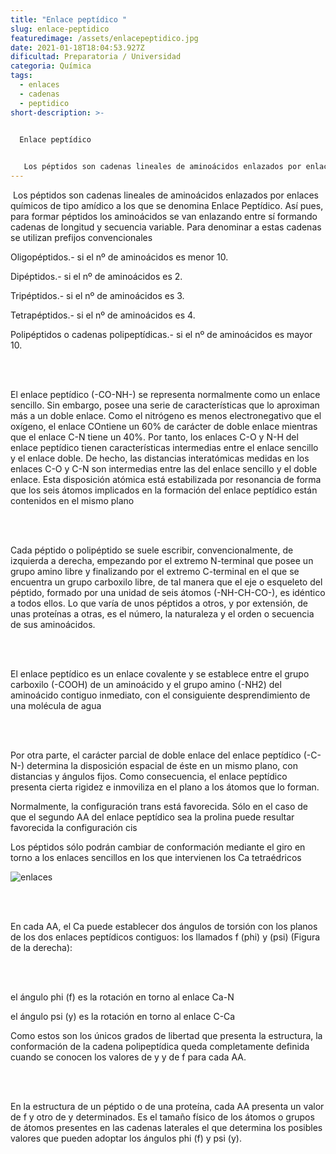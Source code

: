 ```yaml
---
title: "Enlace peptídico "
slug: enlace-peptidico
featuredimage: /assets/enlacepeptidico.jpg
date: 2021-01-18T18:04:53.927Z
dificultad: Preparatoria / Universidad
categoria: Química
tags:
  - enlaces
  - cadenas
  - peptidico
short-description: >-
  

  Enlace peptídico


   Los péptidos son cadenas lineales de aminoácidos enlazados por enlaces químicos de tipo amídico a los que se denomina Enlace Peptídico.
---
```

 Los péptidos son cadenas lineales de aminoácidos enlazados por enlaces químicos de tipo amídico a los que se denomina Enlace Peptídico. Así pues, para formar péptidos los aminoácidos se van enlazando entre sí formando cadenas de longitud y secuencia variable. Para denominar a estas cadenas se utilizan prefijos convencionales 

Oligopéptidos.- si el nº de aminoácidos es menor 10.

Dipéptidos.- si el nº de aminoácidos es 2.

Tripéptidos.- si el nº de aminoácidos es 3.

Tetrapéptidos.- si el nº de aminoácidos es 4.

Polipéptidos o cadenas polipeptídicas.- si el nº de aminoácidos es mayor 10.

<br/> <br/>

El enlace peptídico (-CO-NH-) se representa normalmente como un enlace sencillo. Sin embargo, posee una serie de características que lo aproximan más a un doble enlace. Como el nitrógeno es menos electronegativo que el oxígeno, el enlace COntiene un 60% de carácter de doble enlace mientras que el enlace C-N tiene un 40%. Por tanto, los enlaces C-O y N-H del enlace peptídico tienen características intermedias entre el enlace sencillo y el enlace doble. De hecho, las distancias interatómicas medidas en los enlaces C-O y C-N son intermedias entre las del enlace sencillo y el doble enlace. Esta disposición atómica está estabilizada por resonancia de forma que los seis átomos implicados en la formación del enlace peptídico están contenidos en el mismo plano

<br/> <br/>

Cada péptido o polipéptido se suele escribir, convencionalmente, de izquierda a derecha, empezando por el extremo N-terminal que posee un grupo amino libre y finalizando por el extremo C-terminal en el que se encuentra un grupo carboxilo libre, de tal manera que el eje o esqueleto del péptido, formado por una unidad de seis átomos (-NH-CH-CO-), es idéntico a todos ellos. Lo que varía de unos péptidos a otros, y por extensión, de unas proteínas a otras, es el número, la naturaleza y el orden o secuencia de sus aminoácidos.

<br/> <br/>

El enlace peptídico es un enlace covalente y se establece entre el grupo carboxilo (-COOH) de un aminoácido y el grupo amino (-NH2) del aminoácido contiguo inmediato, con el consiguiente desprendimiento de una molécula de agua

<br/> <br/>

Por otra parte, el carácter parcial de doble enlace del enlace peptídico (-C-N-) determina la disposición espacial de éste en un mismo plano, con distancias y ángulos fijos. Como consecuencia, el enlace peptídico presenta cierta rigidez e inmoviliza en el plano a los átomos que lo forman.



Normalmente, la configuración trans está favorecida. Sólo en el caso de que el segundo AA del enlace peptídico sea la prolina puede resultar favorecida la configuración cis

Los péptidos sólo podrán cambiar de conformación mediante el giro en torno a los enlaces sencillos en los que intervienen los Ca tetraédricos

![enlaces ](/assets/pepet.jpg "enlaces")

<br/> <br/>

En cada AA, el Ca puede establecer dos ángulos de torsión con los planos de los dos enlaces peptídicos contiguos: los llamados f (phi) y (psi) (Figura de la derecha):

<br/> <br/>

el ángulo phi (f) es la rotación en torno al enlace Ca-N

el ángulo psi (y) es la rotación en torno al enlace C-Ca

Como estos son los únicos grados de libertad que presenta la estructura, la conformación de la cadena polipeptídica queda completamente definida cuando se conocen los valores de y y de f para cada AA.

<br/> <br/>

En la estructura de un péptido o de una proteína, cada AA presenta un valor de f y otro de y determinados. Es el tamaño físico de los átomos o grupos de átomos presentes en las cadenas laterales el que determina los posibles valores que pueden adoptar los ángulos phi (f) y psi (y).